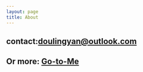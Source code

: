 ```yaml
---
layout: page
title: About
---
```


contact:doulingyan@outlook.com
--------------------------------------------------

Or more: [Go-to-Me](http://lingyea.xyz/me/)
--------------------------------------------------
